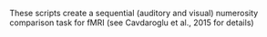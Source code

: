These scripts create a sequential (auditory and visual) numerosity comparison task for fMRI (see Cavdaroglu et al., 2015 for details)
